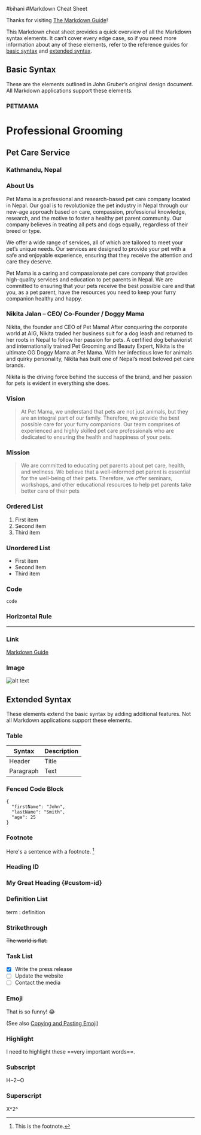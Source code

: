 #bihani
#Markdown Cheat Sheet

Thanks for visiting [The Markdown Guide](https://www.markdownguide.org)!

This Markdown cheat sheet provides a quick overview of all the Markdown syntax elements. It can’t cover every edge case, so if you need more information about any of these elements, refer to the reference guides for [basic syntax](https://www.markdownguide.org/basic-syntax/) and [extended syntax](https://www.markdownguide.org/extended-syntax/).

## Basic Syntax

These are the elements outlined in John Gruber’s original design document. All Markdown applications support these elements.

### PETMAMA

# Professional Grooming 
## Pet Care Service
### Kathmandu, Nepal

### About Us

Pet Mama is a professional and research-based pet care company located in Nepal. Our goal is to revolutionize the pet industry in Nepal through our new-age approach based on care, compassion, professional knowledge, research, and the motive to foster a healthy pet parent community. Our company believes in treating all pets and dogs equally, regardless of their breed or type.

We offer a wide range of services,  all of which are tailored to meet your pet’s unique needs. Our services are designed to provide your pet with a safe and enjoyable experience, ensuring that they receive the attention and care they deserve.

Pet Mama is a caring and compassionate pet care company that provides high-quality services and education to pet parents in Nepal. We are committed to ensuring that your pets receive the best possible care and that you, as a pet parent, have the resources you need to keep your furry companion healthy and happy.

### Nikita Jalan – CEO/ Co-Founder / Doggy Mama

Nikita, the founder and CEO of Pet Mama! After conquering the corporate world at AIG, Nikita traded her business suit for a dog leash and returned to her roots in Nepal to follow her passion for pets. A certified dog behaviorist and internationally trained Pet Grooming and Beauty Expert, Nikita is the ultimate OG Doggy Mama at Pet Mama. With her infectious love for animals and quirky personality, Nikita has built one of Nepal’s most beloved pet care brands.

Nikita is the driving force behind the success of the brand, and her passion for pets is evident in everything she does.

### Vision 

> At Pet Mama, we understand that pets are not just animals, but they are an integral part of our family. Therefore, we provide the best possible care for your furry companions. Our team comprises of experienced and highly skilled pet care professionals who are dedicated to ensuring the health and happiness of your pets.

### Mission 

> We are committed to educating pet parents about pet care, health, and wellness. We believe that a well-informed pet parent is essential for the well-being of their pets. Therefore, we offer seminars, workshops, and other educational resources to help pet parents take better care of their pets

### Ordered List

1. First item
2. Second item
3. Third item

### Unordered List

- First item
- Second item
- Third item

### Code

`code`

### Horizontal Rule

---

### Link

[Markdown Guide](https://www.markdownguide.org)

### Image

![alt text](https://www.markdownguide.org/assets/images/tux.png)

## Extended Syntax

These elements extend the basic syntax by adding additional features. Not all Markdown applications support these elements.

### Table

| Syntax | Description |
| ----------- | ----------- |
| Header | Title |
| Paragraph | Text |

### Fenced Code Block

```
{
  "firstName": "John",
  "lastName": "Smith",
  "age": 25
}
```

### Footnote

Here's a sentence with a footnote. [^1]

[^1]: This is the footnote.

### Heading ID

### My Great Heading {#custom-id}

### Definition List

term
: definition

### Strikethrough

~~The world is flat.~~

### Task List

- [x] Write the press release
- [ ] Update the website
- [ ] Contact the media

### Emoji

That is so funny! :joy:

(See also [Copying and Pasting Emoji](https://www.markdownguide.org/extended-syntax/#copying-and-pasting-emoji))

### Highlight

I need to highlight these ==very important words==.

### Subscript

H~2~O

### Superscript

X^2^
